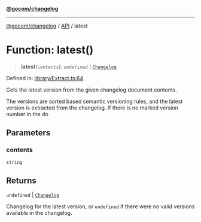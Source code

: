 [**@gocom/changelog**](../README.md)

***

[@gocom/changelog](../README.md) / [API](../Public/API.md) / latest

# Function: latest()

> **latest**(`contents`): `undefined` \| [`Changelog`](../Types/API.Changelog.md)

Defined in: [library/Extract.ts:64](https://github.com/gocom/changelog/blob/273a35e19d0a002311dc0734fb57ae60d0ae927d/src/library/Extract.ts#L64)

Gets the latest version from the given changelog document contents.

The versions are sorted based semantic versioning rules, and the latest version is
extracted from the changelog. If there is no marked version number in the do

## Parameters

### contents

`string`

## Returns

`undefined` \| [`Changelog`](../Types/API.Changelog.md)

Changelog for the latest version, or `undefined` if there were no valid versions
available in the changelog.
